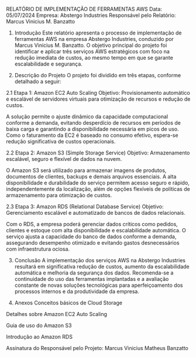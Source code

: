 RELATÓRIO DE IMPLEMENTAÇÃO DE FERRAMENTAS AWS
Data: 05/07/2024
Empresa: Abstergo Industries
Responsável pelo Relatório: Marcus Vinicius M. Banzatto

1. Introdução
Este relatório apresenta o processo de implementação de ferramentas AWS na empresa Abstergo Industries, conduzido por Marcus Vinicius M. Banzatto. O objetivo principal do projeto foi identificar e aplicar três serviços AWS estratégicos com foco na redução imediata de custos, ao mesmo tempo em que se garante escalabilidade e segurança.

2. Descrição do Projeto
O projeto foi dividido em três etapas, conforme detalhado a seguir:

2.1 Etapa 1: Amazon EC2 Auto Scaling
Objetivo: Provisionamento automático e escalável de servidores virtuais para otimização de recursos e redução de custos.

A solução permite o ajuste dinâmico da capacidade computacional conforme a demanda, evitando desperdício de recursos em períodos de baixa carga e garantindo a disponibilidade necessária em picos de uso. Como o faturamento da EC2 é baseado no consumo efetivo, espera-se redução significativa de custos operacionais.

2.2 Etapa 2: Amazon S3 (Simple Storage Service)
Objetivo: Armazenamento escalável, seguro e flexível de dados na nuvem.

O Amazon S3 será utilizado para armazenar imagens de produtos, documentos de clientes, backups e demais arquivos essenciais. A alta disponibilidade e durabilidade do serviço permitem acesso seguro e rápido, independentemente da localização, além de opções flexíveis de políticas de armazenamento para otimização de custos.

2.3 Etapa 3: Amazon RDS (Relational Database Service)
Objetivo: Gerenciamento escalável e automatizado de bancos de dados relacionais.

Com o RDS, a empresa poderá gerenciar dados críticos como pedidos, clientes e estoque com alta disponibilidade e escalabilidade automática. O serviço ajusta a capacidade do banco de dados conforme a demanda, assegurando desempenho otimizado e evitando gastos desnecessários com infraestrutura ociosa.

3. Conclusão
A implementação dos serviços AWS na Abstergo Industries resultará em significativa redução de custos, aumento da escalabilidade automática e melhoria da segurança dos dados. Recomenda-se a continuidade do uso das ferramentas implantadas e a avaliação constante de novas soluções tecnológicas para aperfeiçoamento dos processos internos e da produtividade da empresa.

4. Anexos
Conceitos básicos de Cloud Storage

Detalhes sobre Amazon EC2 Auto Scaling

Guia de uso do Amazon S3

Introdução ao Amazon RDS

Assinatura do Responsável pelo Projeto:
Marcus Vinicius Matheus Banzatto